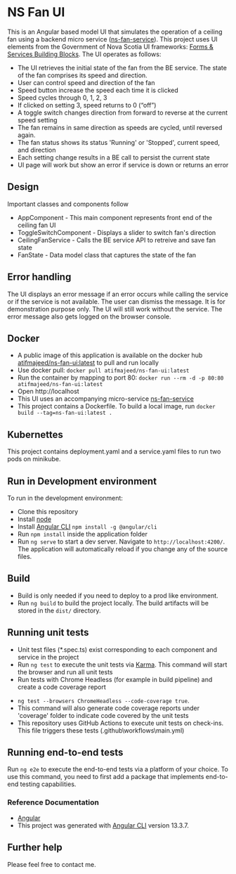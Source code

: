 # NS Fan UI
This is an Angular based model UI that simulates the operation of a ceiling fan using a backend micro service 
([ns-fan-service](https://github.com/atifmajeed/ns-fan-service)). This project uses UI elements from the Government of Nova Scotia UI frameworks: [Forms & Services Building Blocks](https://nova-scotia-digital-service.github.io/service-pattern-library/index.html). 
 The UI operates as follows:
- The UI retrieves the initial state of the fan from the BE service. The state of the fan comprises its speed and direction. 
- User can control speed and direction of the fan 
- Speed button increase the speed each time it is clicked
- Speed cycles through 0, 1, 2, 3 
- If clicked on setting 3, speed returns to 0 (“off”)
- A toggle switch changes direction from forward to reverse at the current speed setting
- The fan remains in same direction as speeds are cycled, until reversed again.
- The fan status shows its status 'Running' or 'Stopped', current speed, and direction
- Each setting change results in a BE call to persist the current state
- UI page will work but show an error if service is down or returns an error
## Design
Important classes and components follow
* AppComponent - This main component represents front end of the ceiling fan UI
* ToggleSwitchComponent - Displays a slider to switch fan's direction
* CeilingFanService - Calls the BE service API to retreive and save fan state
* FanState - Data model class that captures the state of the fan

## Error handling
The UI displays an error message if an error occurs while calling the service or if the service is not available. The user can dismiss the message. It is for demonstration purpose only. The UI will still work without the service. The error message also gets logged on the browser console.
## Docker
* A public image of this application is available on the docker hub [atifmajeed/ns-fan-ui:latest](https://hub.docker.com/layers/223856210/atifmajeed/ns-fan-ui/latest/images/sha256-fc3e58b73c53655fac6c53c0cf8ed324af16aaa683989ead1b53901800bbd240?context=repo) to pull and run locally
* Use docker pull: `docker pull atifmajeed/ns-fan-ui:latest`
* Run the container by mapping to port 80: `docker run --rm -d -p 80:80 atifmajeed/ns-fan-ui:latest`
* Open http://localhost
* This UI uses an accompanying micro-service [ns-fan-service](https://github.com/atifmajeed/ns-fan-service) 
* This project contains a Dockerfile. To build a local image, run `docker build --tag=ns-fan-ui:latest .` 
## Kubernettes
This project contains deployment.yaml and a service.yaml files to run two pods on minikube.
## Run in Development environment
To run in the development environment:
* Clone this repository
* Install [node](https://nodejs.org/en/download/) 
* Install [Angular CLI](https://github.com/angular/angular-cli) `npm install -g @angular/cli`
* Run `npm install` inside the application folder
* Run `ng serve` to start a dev server. Navigate to `http://localhost:4200/`. The application will automatically reload if you change any of the source files.
## Build
- Build is only needed if you need to deploy to a prod like environment. 
- Run `ng build` to build the project locally. The build artifacts will be stored in the `dist/` directory.

## Running unit tests
* Unit test files (*.spec.ts) exist corresponding to each component and service in the project
* Run `ng test` to execute the unit tests via [Karma](https://karma-runner.github.io). This command will start the browser and run all unit tests
* Run tests with Chrome Headless (for example in build pipeline) and create a code coverage report
- `ng test --browsers ChromeHeadless --code-coverage true`. 
- This command will also generate code coverage reports under 'coverage' folder to indicate code covered by the unit tests
- This repository uses GitHub Actions to execute unit tests on check-ins. This file triggers these tests (.github\workflows\main.yml)

## Running end-to-end tests

Run `ng e2e` to execute the end-to-end tests via a platform of your choice. To use this command, you need to first add a package that implements end-to-end testing capabilities.

 ### Reference Documentation
* [Angular](https://angular.io/docs)
* This project was generated with [Angular CLI](https://github.com/angular/angular-cli) version 13.3.7.
## Further help
Please feel free to contact me.
